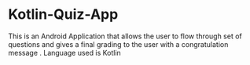 # Kotlin-Quiz-App
This is an Android Application that allows the user to flow through set of questions and gives a final grading to the user with a congratulation message . Language used is Kotlin
